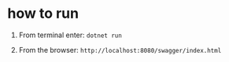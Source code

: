 # how to run


1. From terminal enter: `dotnet run`

2. From the browser: `http://localhost:8080/swagger/index.html`
